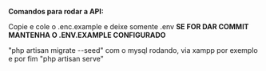 **Comandos para rodar a API:**

Copie e cole o .enc.example e deixe somente .env
**SE FOR DAR COMMIT MANTENHA O .ENV.EXAMPLE CONFIGURADO**

"php artisan migrate --seed" com o mysql rodando, via xampp por exemplo
e por fim "php artisan serve"


